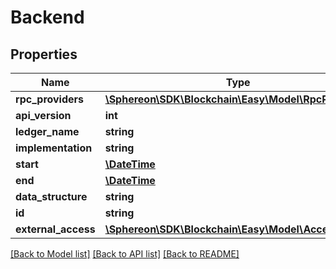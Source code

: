 # Backend

## Properties
Name | Type | Description | Notes
------------ | ------------- | ------------- | -------------
**rpc_providers** | [**\Sphereon\SDK\Blockchain\Easy\Model\RpcProvider[]**](RpcProvider.md) |  | [optional] 
**api_version** | **int** |  | [optional] 
**ledger_name** | **string** |  | [optional] 
**implementation** | **string** |  | [optional] 
**start** | [**\DateTime**](\DateTime.md) |  | [optional] 
**end** | [**\DateTime**](\DateTime.md) |  | [optional] 
**data_structure** | **string** |  | [optional] 
**id** | **string** |  | [optional] 
**external_access** | [**\Sphereon\SDK\Blockchain\Easy\Model\Access**](Access.md) |  | [optional] 

[[Back to Model list]](../README.md#documentation-for-models) [[Back to API list]](../README.md#documentation-for-api-endpoints) [[Back to README]](../README.md)


